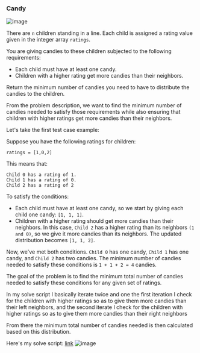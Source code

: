 <h3> Candy </h3>

![image](https://github.com/h4ckyou/h4ckyou.github.io/assets/127159644/c95a2cbc-e9bd-4e69-b9d8-f3ecfc0245f7)

There are `n` children standing in a line. Each child is assigned a rating value given in the integer array `ratings`.

You are giving candies to these children subjected to the following requirements:
- Each child must have at least one candy.
- Children with a higher rating get more candies than their neighbors.

Return the minimum number of candies you need to have to distribute the candies to the children.

From the problem description, we want to find the minimum number of candies needed to satisfy those requirements while also ensuring that children with higher ratings get more candies than their neighbors.

Let's take the first test case example:

Suppose you have the following ratings for children:

```
ratings = [1,0,2]
```

This means that:

```
Child 0 has a rating of 1.
Child 1 has a rating of 0.
Child 2 has a rating of 2
```

To satisfy the conditions:
- Each child must have at least one candy, so we start by giving each child one candy: `[1, 1, 1]`.
- Children with a higher rating should get more candies than their neighbors. In this case, `Child 2` has a higher rating than its neighbors `(1 and 0)`, so we give it more candies than its neighbors. The updated distribution becomes `[1, 1, 2]`.

Now, we've met both conditions. `Child 0` has one candy, `Child 1` has one candy, and `Child 2` has two candies. The minimum number of candies needed to satisfy these conditions is `1 + 1 + 2 = 4` candies.

The goal of the problem is to find the minimum total number of candies needed to satisfy these conditions for any given set of ratings.

In my solve script I basically iterate twice and one the first iteration I check for the children with higher ratings so as to give them more candies than their left neighbors, and the second iterate I check for the children with higher ratings so as to give them more candies than their right neighbors

From there the minimum total number of candies needed is then calculated based on this distribution.

Here's my solve script: [link](https://github.com/h4ckyou/h4ckyou.github.io/blob/main/posts/programming/Leetcode/Candy/solve.py)
![image](https://github.com/h4ckyou/h4ckyou.github.io/assets/127159644/214f686a-8aee-46de-979d-756bc309528f)

